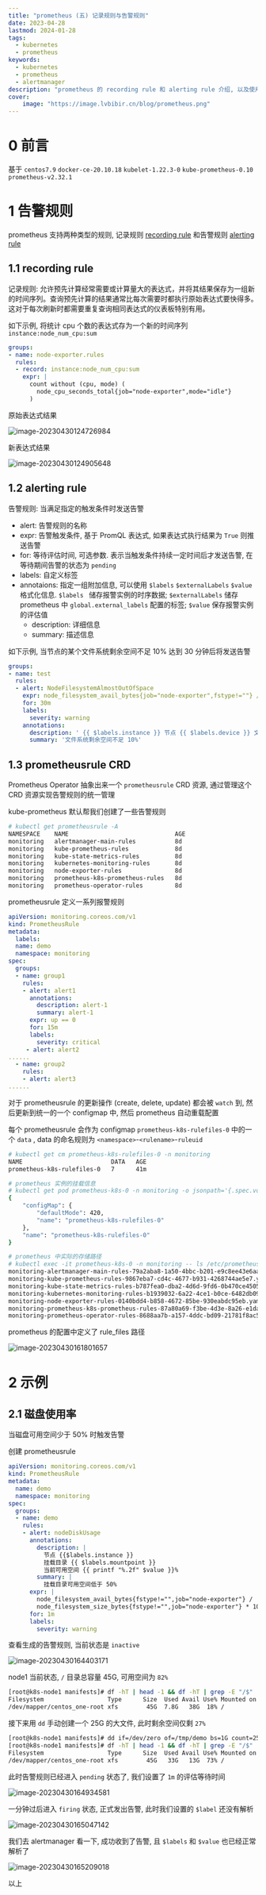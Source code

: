 ```yaml
---
title: "prometheus (五) 记录规则与告警规则" 
date: 2023-04-28
lastmod: 2024-01-28
tags:
  - kubernetes
  - prometheus
keywords:
  - kubernetes
  - prometheus
  - alertmanager
description: "prometheus 的 recording rule 和 alerting rule 介绍, 以及使用 prometheusrule CRD 资源配置规则" 
cover:
    image: "https://image.lvbibir.cn/blog/prometheus.png"
---
```


# 0 前言

基于 `centos7.9` `docker-ce-20.10.18` `kubelet-1.22.3-0` `kube-prometheus-0.10` `prometheus-v2.32.1`

# 1 告警规则

prometheus 支持两种类型的规则, 记录规则 [recording rule](https://prometheus.io/docs/prometheus/latest/configuration/recording_rules/) 和告警规则 [alerting rule](https://prometheus.io/docs/prometheus/latest/configuration/alerting_rules/)

## 1.1 recording rule

记录规则: 允许预先计算经常需要或计算量大的表达式，并将其结果保存为一组新的时间序列。查询预先计算的结果通常比每次需要时都执行原始表达式要快得多。这对于每次刷新时都需要重复查询相同表达式的仪表板特别有用。

如下示例, 将统计 cpu 个数的表达式存为一个新的时间序列 `instance:node_num_cpu:sum`

```yaml
groups:
- name: node-exporter.rules   
  rules:
  - record: instance:node_num_cpu:sum
    expr: |
      count without (cpu, mode) (
        node_cpu_seconds_total{job="node-exporter",mode="idle"}
      )
```

原始表达式结果

![image-20230430124726984](https://image.lvbibir.cn/blog/image-20230430124726984.png)

新表达式结果

![image-20230430124905648](https://image.lvbibir.cn/blog/image-20230430124905648.png)

## 1.2 alerting rule

告警规则: 当满足指定的触发条件时发送告警

- alert: 告警规则的名称
- expr: 告警触发条件, 基于 PromQL 表达式, 如果表达式执行结果为 `True` 则推送告警
- for: 等待评估时间, 可选参数. 表示当触发条件持续一定时间后才发送告警, 在等待期间告警的状态为 `pending`
- labels: 自定义标签
- annotaions: 指定一组附加信息, 可以使用 `$labels` `$externalLabels` `$value` 格式化信息. `$labels ` 储存报警实例的时序数据; `$externalLabels` 储存 prometheus 中 `global.external_labels` 配置的标签; `$value` 保存报警实例的评估值
  - description: 详细信息
  - summary: 描述信息

如下示例, 当节点的某个文件系统剩余空间不足 10% 达到 30 分钟后将发送告警

```yaml
groups:
- name: test
  rules:
  - alert: NodeFilesystemAlmostOutOfSpace
    expr: node_filesystem_avail_bytes{job="node-exporter",fstype!=""} / node_filesystem_size_bytes{job="node-exporter",fstype!=""} * 100 < 10
    for: 30m
    labels:
      severity: warning
    annotations:
      description: ' {{ $labels.instance }} 节点 {{ $labels.device }} 文件系统剩余空间: {{ printf "%.2f" $value }}% '
      summary: '文件系统剩余空间不足 10%'
```

## 1.3 prometheusrule CRD

Prometheus Operator 抽象出来一个 `prometheusrule` CRD 资源, 通过管理这个 CRD 资源实现告警规则的统一管理

kube-prometheus 默认帮我们创建了一些告警规则

```bash
# kubectl get prometheusrule -A
NAMESPACE    NAME                              AGE
monitoring   alertmanager-main-rules           8d
monitoring   kube-prometheus-rules             8d
monitoring   kube-state-metrics-rules          8d
monitoring   kubernetes-monitoring-rules       8d
monitoring   node-exporter-rules               8d
monitoring   prometheus-k8s-prometheus-rules   8d
monitoring   prometheus-operator-rules         8d
```

prometheusrule 定义一系列报警规则

```yaml
apiVersion: monitoring.coreos.com/v1
kind: PrometheusRule
metadata:
  labels:
  name: demo
  namespace: monitoring
spec:
  groups:
  - name: group1
    rules:
    - alert: alert1
      annotations:
        description: alert-1
        summary: alert-1
      expr: up == 0
      for: 15m
      labels:
        severity: critical
     - alert: alert2
......
  - name: group2
    rules:
    - alert: alert3
......        
```

对于 prometheusrule 的更新操作 (create, delete, update) 都会被 `watch` 到, 然后更新到统一的一个 configmap 中, 然后 prometheus 自动重载配置

每个 prometheusrule 会作为 configmap `prometheus-k8s-rulefiles-0` 中的一个 `data` , data 的命名规则为 `<namespace>`-`<rulename>`-`ruleuid`

```bash
# kubectl get cm prometheus-k8s-rulefiles-0 -n monitoring
NAME                         DATA   AGE
prometheus-k8s-rulefiles-0   7      41m

# prometheus 实例的挂载信息
# kubectl get pod prometheus-k8s-0 -n monitoring -o jsonpath='{.spec.volumes[?(@.name=="prometheus-k8s-rulefiles-0")]}' | python -m json.tool
{
    "configMap": {
        "defaultMode": 420,
        "name": "prometheus-k8s-rulefiles-0"
    },
    "name": "prometheus-k8s-rulefiles-0"
}

# prometheus 中实际的存储路径
# kubectl exec -it prometheus-k8s-0 -n monitoring -- ls /etc/prometheus/rules/prometheus-k8s-rulefiles-0/
monitoring-alertmanager-main-rules-79a2aba8-1a50-4bbc-b201-e9c8ee43e6aa.yaml
monitoring-kube-prometheus-rules-9867eba7-cd4c-4677-b931-4268744ae5e7.yaml
monitoring-kube-state-metrics-rules-b787fea0-dba2-4d6d-9fd6-0b470ce45059.yaml
monitoring-kubernetes-monitoring-rules-b1939032-6a22-4ce1-b0ce-6482db094018.yaml
monitoring-node-exporter-rules-0140bdd4-b858-4672-85be-930eabdc95eb.yaml
monitoring-prometheus-k8s-prometheus-rules-87a80a69-f3be-4d3e-8a26-e1da2ade3a0a.yaml
monitoring-prometheus-operator-rules-8688aa7b-a157-4ddc-bd09-21781f8ac567.yaml
```

prometheus 的配置中定义了 rule_files 路径

![image-20230430161801657](https://image.lvbibir.cn/blog/image-20230430161801657.png)

# 2 示例

## 2.1 磁盘使用率

当磁盘可用空间少于 50% 时触发告警

创建 prometheusrule

```yaml
apiVersion: monitoring.coreos.com/v1
kind: PrometheusRule
metadata:
  name: demo
  namespace: monitoring
spec:
  groups:
  - name: demo
    rules:
    - alert: nodeDiskUsage
      annotations:
        description: |
          节点 {{$labels.instance }}
          挂载目录 {{ $labels.mountpoint }}
          当前可用空间 {{ printf "%.2f" $value }}%
        summary: |
          挂载目录可用空间低于 50%
      expr: |
        node_filesystem_avail_bytes{fstype!="",job="node-exporter"} /
        node_filesystem_size_bytes{fstype!="",job="node-exporter"} * 100 < 50
      for: 1m
      labels:
        severity: warning
```

查看生成的告警规则, 当前状态是 `inactive`

![image-20230430164403171](https://image.lvbibir.cn/blog/image-20230430164403171.png)

node1 当前状态, `/` 目录总容量 45G, 可用空间为 `82%`

```bash
[root@k8s-node1 manifests]# df -hT | head -1 && df -hT | grep -E "/$"
Filesystem                  Type      Size  Used Avail Use% Mounted on
/dev/mapper/centos_one-root xfs        45G  7.8G   38G  18% /
```

接下来用 `dd` 手动创建一个 25G 的大文件, 此时剩余空间仅剩 `27%`

```bash
[root@k8s-node1 manifests]# dd if=/dev/zero of=/tmp/demo bs=1G count=25
[root@k8s-node1 manifests]# df -hT | head -1 && df -hT | grep -E "/$"
Filesystem                  Type      Size  Used Avail Use% Mounted on
/dev/mapper/centos_one-root xfs        45G   33G   13G  73% /
```

此时告警规则已经进入 `pending` 状态了, 我们设置了 `1m` 的评估等待时间

![image-20230430164934581](https://image.lvbibir.cn/blog/image-20230430164934581.png)

一分钟过后进入 `firing` 状态, 正式发出告警, 此时我们设置的 `$label` 还没有解析

![image-20230430165047142](https://image.lvbibir.cn/blog/image-20230430165047142.png)

我们去 alertmanager 看一下, 成功收到了告警, 且 `$labels` 和 `$value` 也已经正常解析了

![image-20230430165209018](https://image.lvbibir.cn/blog/image-20230430165209018.png)

以上
